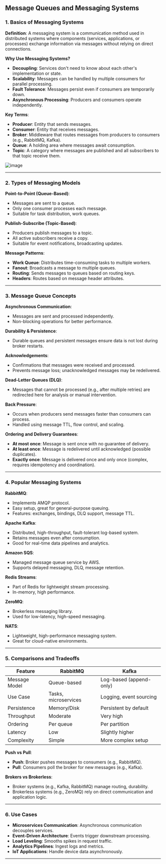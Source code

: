 ## Message Queues and Messaging Systems

### 1. Basics of Messaging Systems

**Definition**:
A messaging system is a communication method used in distributed systems where components (services, applications, or processes) exchange information via messages without relying on direct connections.

**Why Use Messaging Systems?**

* **Decoupling**: Services don't need to know about each other's implementation or state.
* **Scalability**: Messages can be handled by multiple consumers for parallel processing.
* **Fault Tolerance**: Messages persist even if consumers are temporarily down.
* **Asynchronous Processing**: Producers and consumers operate independently.

**Key Terms**:

* **Producer**: Entity that sends messages.
* **Consumer**: Entity that receives messages.
* **Broker**: Middleware that routes messages from producers to consumers (e.g., RabbitMQ, Kafka).
* **Queue**: A holding area where messages await consumption.
* **Topic**: A category where messages are published and all subscribers to that topic receive them.
  
![image](https://github.com/user-attachments/assets/9231652a-4520-4e24-b1cf-967ed09c400e)

---


### 2. Types of Messaging Models

**Point-to-Point (Queue-Based)**:

* Messages are sent to a queue.
* Only one consumer processes each message.
* Suitable for task distribution, work queues.

**Publish-Subscribe (Topic-Based)**:

* Producers publish messages to a topic.
* All active subscribers receive a copy.
* Suitable for event notifications, broadcasting updates.

**Message Patterns**:

* **Work Queue**: Distributes time-consuming tasks to multiple workers.
* **Fanout**: Broadcasts a message to multiple queues.
* **Routing**: Sends messages to queues based on routing keys.
* **Headers**: Routes based on message header attributes.

---

### 3. Message Queue Concepts

**Asynchronous Communication**:

* Messages are sent and processed independently.
* Non-blocking operations for better performance.

**Durability & Persistence**:

* Durable queues and persistent messages ensure data is not lost during broker restarts.

**Acknowledgements**:

* Confirmations that messages were received and processed.
* Prevents message loss; unacknowledged messages may be redelivered.

**Dead-Letter Queues (DLQ)**:

* Messages that cannot be processed (e.g., after multiple retries) are redirected here for analysis or manual intervention.

**Back Pressure**:

* Occurs when producers send messages faster than consumers can process.
* Handled using message TTL, flow control, and scaling.

**Ordering and Delivery Guarantees**:

* **At most once**: Message is sent once with no guarantee of delivery.
* **At least once**: Message is redelivered until acknowledged (possible duplicates).
* **Exactly once**: Message is delivered once and only once (complex, requires idempotency and coordination).

---

### 4. Popular Messaging Systems

**RabbitMQ**:

* Implements AMQP protocol.
* Easy setup, great for general-purpose queuing.
* Features: exchanges, bindings, DLQ support, message TTL.

**Apache Kafka**:

* Distributed, high-throughput, fault-tolerant log-based system.
* Retains messages even after consumption.
* Good for real-time data pipelines and analytics.

**Amazon SQS**:

* Managed message queue service by AWS.
* Supports delayed messaging, DLQ, message retention.

**Redis Streams**:

* Part of Redis for lightweight stream processing.
* In-memory, high performance.

**ZeroMQ**:

* Brokerless messaging library.
* Used for low-latency, high-speed messaging.

**NATS**:

* Lightweight, high-performance messaging system.
* Great for cloud-native environments.

---

### 5. Comparisons and Tradeoffs

| Feature       | RabbitMQ             | Kafka                   |
| ------------- | -------------------- | ----------------------- |
| Message Model | Queue-based          | Log-based (append-only) |
| Use Case      | Tasks, microservices | Logging, event sourcing |
| Persistence   | Memory/Disk          | Persistent by default   |
| Throughput    | Moderate             | Very high               |
| Ordering      | Per queue            | Per partition           |
| Latency       | Low                  | Slightly higher         |
| Complexity    | Simple               | More complex setup      |

**Push vs Pull**:

* **Push**: Broker pushes messages to consumers (e.g., RabbitMQ).
* **Pull**: Consumers poll the broker for new messages (e.g., Kafka).

**Brokers vs Brokerless**:

* Broker systems (e.g., Kafka, RabbitMQ) manage routing, durability.
* Brokerless systems (e.g., ZeroMQ) rely on direct communication and application logic.

---
### 6. Use Cases

* **Microservices Communication**: Asynchronous communication decouples services.
* **Event-Driven Architecture**: Events trigger downstream processing.
* **Load Leveling**: Smooths spikes in request traffic.
* **Analytics Pipelines**: Ingest logs and metrics.
* **IoT Applications**: Handle device data asynchronously.

---
